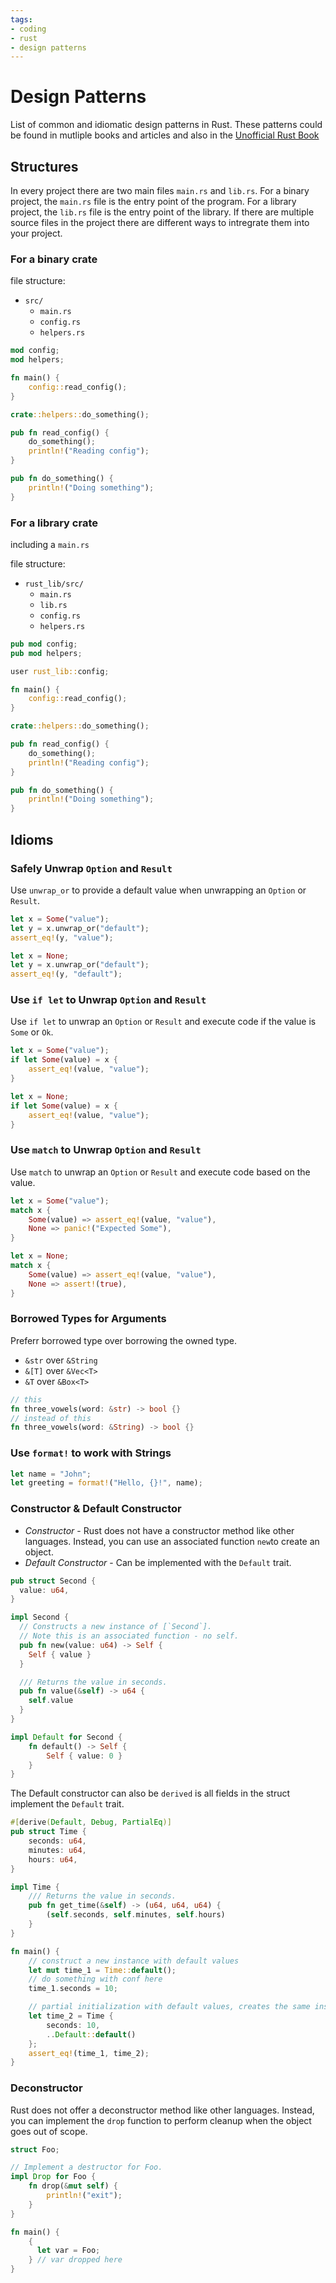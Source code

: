 ```yaml
---
tags:
- coding
- rust
- design patterns
---
```

# Design Patterns

List of common and idiomatic design patterns in Rust. These patterns could be found in mutliple books and articles and also in the [Unofficial Rust Book](https://rust-unofficial.github.io/patterns/)

## Structures
In every project there are two main files `main.rs` and `lib.rs`. For a binary project, the `main.rs` file is the entry point of the program. For a library project, the `lib.rs` file is the entry point of the library. If there are multiple source files in the project there are different ways to intregrate them into your project.

### For a binary crate

file structure:
- `src/`
    - `main.rs`
    - `config.rs`
    - `helpers.rs`

```rust title="main.rs"
mod config;
mod helpers;

fn main() {
    config::read_config();
}
```

```rust title="config.rs"
crate::helpers::do_something();

pub fn read_config() {
    do_something();
    println!("Reading config");
}
```

```rust title="helpers.rs"
pub fn do_something() {
    println!("Doing something");
}
```

### For a library crate
including a `main.rs`

file structure:
- `rust_lib/src/`
    - `main.rs`
    - `lib.rs`
    - `config.rs`
    - `helpers.rs`

```rust title="lib.rs"
pub mod config;
pub mod helpers;
```

```rust title="main.rs"
user rust_lib::config;

fn main() {
    config::read_config();
}
```

```rust title="config.rs"
crate::helpers::do_something();

pub fn read_config() {
    do_something();
    println!("Reading config");
}
```

```rust title="helpers.rs"
pub fn do_something() {
    println!("Doing something");
}
```

## Idioms

### Safely Unwrap `Option` and `Result`

Use `unwrap_or` to provide a default value when unwrapping an `Option` or `Result`.

```rust
let x = Some("value");
let y = x.unwrap_or("default");
assert_eq!(y, "value");

let x = None;
let y = x.unwrap_or("default");
assert_eq!(y, "default");
```

### Use `if let` to Unwrap `Option` and `Result`

Use `if let` to unwrap an `Option` or `Result` and execute code if the value is `Some` or `Ok`.

```rust
let x = Some("value");
if let Some(value) = x {
    assert_eq!(value, "value");
}

let x = None;
if let Some(value) = x {
    assert_eq!(value, "value");
}
```

### Use `match` to Unwrap `Option` and `Result`

Use `match` to unwrap an `Option` or `Result` and execute code based on the value.

```rust
let x = Some("value");
match x {
    Some(value) => assert_eq!(value, "value"),
    None => panic!("Expected Some"),
}

let x = None;
match x {
    Some(value) => assert_eq!(value, "value"),
    None => assert!(true),
}
```

### Borrowed Types for Arguments

Preferr borrowed type over borrowing the owned type.

- `&str` over `&String`
- `&[T]` over `&Vec<T>`
- `&T` over `&Box<T>`

```rust
// this
fn three_vowels(word: &str) -> bool {}
// instead of this
fn three_vowels(word: &String) -> bool {}

```

### Use `format!` to work with Strings

```rust
let name = "John";
let greeting = format!("Hello, {}!", name);
```

### Constructor & Default Constructor

- *Constructor* - Rust does not have a constructor method like other languages. Instead, you can use an associated function `new`to create an object.
- *Default Constructor* - Can be implemented with the `Default` trait.

```rust
pub struct Second {
  value: u64,
}

impl Second {
  // Constructs a new instance of [`Second`].
  // Note this is an associated function - no self.
  pub fn new(value: u64) -> Self {
    Self { value }
  }

  /// Returns the value in seconds.
  pub fn value(&self) -> u64 {
    self.value
  }
}

impl Default for Second {
    fn default() -> Self {
        Self { value: 0 }
    }
}
```

The Default constructor can also be `derived` is all fields in the struct implement the `Default` trait.

```rust
#[derive(Default, Debug, PartialEq)]
pub struct Time {
    seconds: u64,
    minutes: u64,
    hours: u64,
}

impl Time {
    /// Returns the value in seconds.
    pub fn get_time(&self) -> (u64, u64, u64) {
        (self.seconds, self.minutes, self.hours)
    }
}

fn main() {
    // construct a new instance with default values
    let mut time_1 = Time::default();
    // do something with conf here
    time_1.seconds = 10;

    // partial initialization with default values, creates the same instance
    let time_2 = Time {
        seconds: 10,
        ..Default::default()
    };
    assert_eq!(time_1, time_2);
}
```

### Deconstructor

Rust does not offer a deconstructor method like other languages. Instead, you can implement the `drop` function to perform cleanup when the object goes out of scope.

```rust
struct Foo;

// Implement a destructor for Foo.
impl Drop for Foo {
    fn drop(&mut self) {
        println!("exit");
    }
}

fn main() {
    {
      let var = Foo;
    } // var dropped here
}
```
